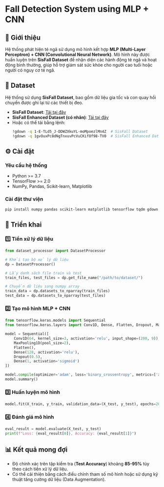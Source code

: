 # Fall Detection System using MLP + CNN

## 📌 Giới thiệu
Hệ thống phát hiện té ngã sử dụng mô hình kết hợp **MLP (Multi-Layer Perceptron) + CNN (Convolutional Neural Network)**. Mô hình này được huấn luyện trên **SisFall Dataset** để nhận diện các hành động té ngã và hoạt động bình thường, giúp hỗ trợ giám sát sức khỏe cho người cao tuổi hoặc người có nguy cơ té ngã.

## 📂 Dataset
Hệ thống sử dụng **SisFall Dataset**, bao gồm dữ liệu gia tốc và con quay hồi chuyển được ghi lại từ các thiết bị đeo.

- **SisFall Dataset**: [Tải tại đây](https://www.kaggle.com/datasets/kushajmallick/sisfalldataset)
- **SisFall Enhanced Dataset (có nhãn)**: [Tải tại đây](https://www.kaggle.com/datasets/nvnikhil0001/sisfall-enhanced)
- Hoặc có thể tải bằng lệnh:
  ```bash
  !gdown -q 1-E-TLd5_J-DDWZXkuYL-moMpoezlMn4Z  # SisFall Dataset
  !gdown -q 1gvOuxPc8dNgTnxuvPcVuCKifOf98-TV0  # SisFall Enhanced Dataset (Labels)
  ```

## ⚙️ Cài đặt
### Yêu cầu hệ thống
- Python >= 3.7
- TensorFlow >= 2.0
- NumPy, Pandas, Scikit-learn, Matplotlib

### Cài đặt thư viện
```bash
pip install numpy pandas scikit-learn matplotlib tensorflow tqdm gdown
```

## 🚀 Triển khai
### 1️⃣ Tiền xử lý dữ liệu
```python
from dataset_processor import DatasetProcessor

# Khởi tạo bộ xử lý dữ liệu
dp = DatasetProcessor()

# Lấy danh sách file train và test
train_files, test_files = dp.get_file_name("/path/to/dataset/")

# Chuyển dữ liệu sang numpy array
train_data = dp.datasets_to_nparray(train_files)
test_data = dp.datasets_to_nparray(test_files)
```

### 2️⃣ Tạo mô hình MLP + CNN
```python
from tensorflow.keras.models import Sequential
from tensorflow.keras.layers import Conv1D, Dense, Flatten, Dropout, MaxPooling1D

model = Sequential([
    Conv1D(64, kernel_size=3, activation='relu', input_shape=(200, 9)),
    MaxPooling1D(pool_size=2),
    Flatten(),
    Dense(128, activation='relu'),
    Dropout(0.5),
    Dense(1, activation='sigmoid')
])

model.compile(optimizer='adam', loss='binary_crossentropy', metrics=['accuracy'])
model.summary()
```

### 3️⃣ Huấn luyện mô hình
```python
model.fit(X_train, y_train, validation_data=(X_test, y_test), epochs=20, batch_size=32)
```

### 4️⃣ Đánh giá mô hình
```python
eval_result = model.evaluate(X_test, y_test)
print(f"Loss: {eval_result[0]}, Accuracy: {eval_result[1]}")
```

## 📊 Kết quả mong đợi
- Độ chính xác trên tập kiểm tra (**Test Accuracy**) khoảng **85-95%** tùy theo cách tiền xử lý dữ liệu.
- Có thể cải thiện bằng cách điều chỉnh tham số mô hình hoặc sử dụng kỹ thuật tăng cường dữ liệu (Data Augmentation).


